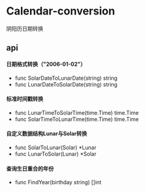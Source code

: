 # Calendar-conversion
阴阳历日期转换
## api
#### 日期格式转换（"2006-01-02"）
+ func SolarDateToLunarDate(string) string
+ func LunarDateToSolarDate(string) string
#### 标准时间戳转换
+ func LunarTimeToSolarTime(time.Time) time.Time
+ func SolarTimeToLunarTime(time.Time) time.Time 
#### 自定义数据结构Lunar与Solar转换
+ func SolarToLunar(Solar) *Lunar
+ func LunarToSolar(Lunar) *Solar
#### 查询生日重合的年份
+ func FindYear(birthday string) []int
